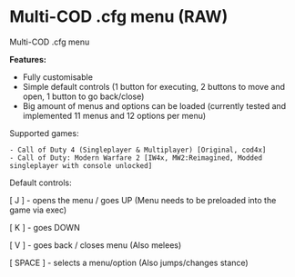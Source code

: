 # Multi-COD .cfg menu (RAW)

Multi-COD .cfg menu

**Features:** 

- Fully customisable
- Simple default controls (1 button for executing, 2 buttons to move and open, 1 button to go back/close)
- Big amount of menus and options can be loaded (currently tested and implemented 11 menus and 12 options per menu)

Supported games:
~~~~
- Call of Duty 4 (Singleplayer & Multiplayer) [Original, cod4x]
- Call of Duty: Modern Warfare 2 [IW4x, MW2:Reimagined, Modded singleplayer with console unlocked]
~~~~

Default controls:

[ J ] - opens the menu / goes UP (Menu needs to be preloaded into the game via exec)

[ K ] - goes DOWN

[ V ] - goes back / closes menu (Also melees)

[ SPACE ] - selects a menu/option (Also jumps/changes stance)
